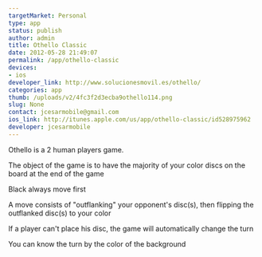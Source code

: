 ```yaml
--- 
targetMarket: Personal
type: app
status: publish
author: admin
title: Othello Classic
date: 2012-05-28 21:49:07
permalink: /app/othello-classic
devices: 
- ios
developer_link: http://www.solucionesmovil.es/othello/
categories: app
thumb: /uploads/v2/4fc3f2d3ecba9othello114.png
slug: None
contact: jcesarmobile@gmail.com
ios_link: http://itunes.apple.com/us/app/othello-classic/id528975962
developer: jcesarmobile
---
```



Othello is a 2 human players game.  

The object of the game is to have the majority of your color discs on the board at the end of the game  

Black always move first  

A move consists of "outflanking" your opponent's disc(s), then flipping the outflanked disc(s) to your color  

If a player can't place his disc, the game will automatically change the turn  

You can know the turn by the color of the background
